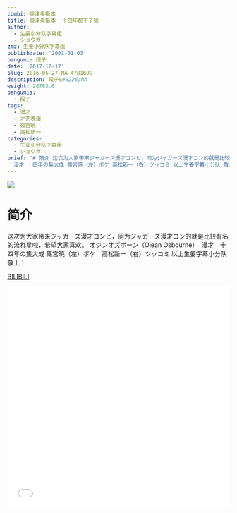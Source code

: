 ```yaml
---
combi: 奥津奥斯本
title: 奥津奥斯本  十四年都干了啥
author:
  - 生姜小分队字幕组
  - ショウガ
zmz: 生姜小分队字幕组
publishdate: '2001-01-03'
bangumi: 段子
date: '2017-12-17'
slug: 2016-05-27-NA-4781699
description: 段子&#8226;NA
weight: 28783.0
bangumis:
  - 段子
tags:
  - 漫才
  - 才艺表演
  - 筱宫暁
  - 高松新一
categories:
  - 生姜小分队字幕组
  - ショウガ
brief: '# 简介 这次为大家带来ジャガーズ漫才コンビ，同为ジャガーズ漫才コン的就是比较有名的流れ星啦，希望大家喜欢。 オジンオズボーン（Ojean Osbourne）
  漫才 十四年の集大成 篠宮暁（左）ボケ 高松新一（右）ツッコミ 以上生姜字幕小分队 敬上！'
---
```

![](https://i.imgur.com/WmrQALq.png)
# 简介  
这次为大家带来ジャガーズ漫才コンビ，同为ジャガーズ漫才コン的就是比较有名的流れ星啦，希望大家喜欢。
オジンオズボーン（Ojean Osbourne）　漫才　十四年の集大成
篠宮暁（左）ボケ　高松新一（右）ツッコミ
以上生姜字幕小分队  敬上！

  [BILIBILI](https://www.bilibili.com/video/av4781699/)

<div class="vcontainer">  <iframe class="video" src="//www.bilibili.com/blackboard/player.html?aid=4781699" width="100%" height="500" frameborder="0" allowfullscreen="allowfullscreen"></iframe></div>
